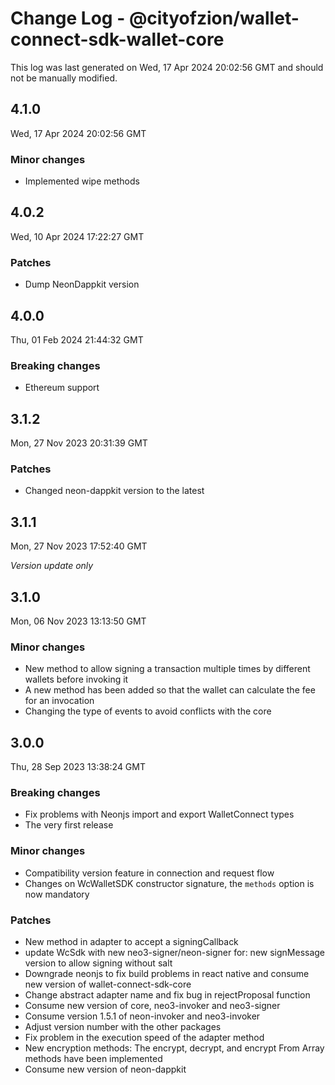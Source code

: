 # Change Log - @cityofzion/wallet-connect-sdk-wallet-core

This log was last generated on Wed, 17 Apr 2024 20:02:56 GMT and should not be manually modified.

## 4.1.0
Wed, 17 Apr 2024 20:02:56 GMT

### Minor changes

- Implemented wipe methods

## 4.0.2
Wed, 10 Apr 2024 17:22:27 GMT

### Patches

- Dump NeonDappkit version

## 4.0.0
Thu, 01 Feb 2024 21:44:32 GMT

### Breaking changes

- Ethereum support

## 3.1.2
Mon, 27 Nov 2023 20:31:39 GMT

### Patches

- Changed neon-dappkit version to the latest

## 3.1.1
Mon, 27 Nov 2023 17:52:40 GMT

_Version update only_

## 3.1.0
Mon, 06 Nov 2023 13:13:50 GMT

### Minor changes

- New method to allow signing a transaction multiple times by different wallets before invoking it
- A new method has been added so that the wallet can calculate the fee for an invocation
- Changing the type of events  to avoid conflicts with the core

## 3.0.0
Thu, 28 Sep 2023 13:38:24 GMT

### Breaking changes

- Fix problems with Neonjs import and export WalletConnect types
- The very first release

### Minor changes

- Compatibility version feature in connection and request flow 
- Changes on WcWalletSDK constructor signature, the `methods` option is now mandatory

### Patches

- New method in adapter to accept a signingCallback
- update WcSdk with new neo3-signer/neon-signer for: new signMessage version to allow signing without salt
- Downgrade neonjs to fix build problems in react native and consume new version of wallet-connect-sdk-core
- Change abstract adapter name and fix bug in rejectProposal function
- Consume new version of core, neo3-invoker and neo3-signer
- Consume version 1.5.1 of neon-invoker and neo3-invoker
- Adjust version number with the other packages
- Fix problem in the execution speed of the adapter method
- New encryption methods: The encrypt, decrypt, and encrypt From Array methods have been implemented
- Consume new version of neon-dappkit

